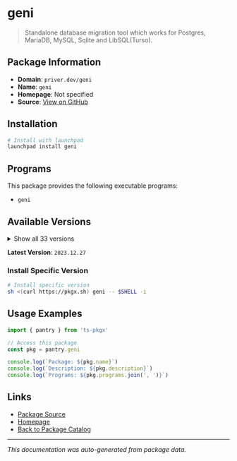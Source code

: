 # geni

> Standalone database migration tool which works for Postgres, MariaDB, MySQL, Sqlite and LibSQL(Turso).

## Package Information

- **Domain**: `priver.dev/geni`
- **Name**: `geni`
- **Homepage**: Not specified
- **Source**: [View on GitHub](https://github.com/pkgxdev/pantry/tree/main/projects/priver.dev/geni/package.yml)

## Installation

```bash
# Install with launchpad
launchpad install geni
```

## Programs

This package provides the following executable programs:

- `geni`

## Available Versions

<details>
<summary>Show all 33 versions</summary>

- `2023.12.27`, `1.1.6`, `1.1.5`, `1.1.4`, `1.1.3`
- `1.1.2`, `1.1.1`, `1.1.0`, `1.0.14`, `1.0.13`
- `1.0.12`, `1.0.11`, `1.0.10`, `1.0.9`, `1.0.8`
- `1.0.7`, `1.0.6`, `1.0.5`, `1.0.4`, `1.0.3`
- `1.0.2`, `1.0.1`, `1.0.0`, `0.0.11`, `0.0.10`
- `0.0.9`, `0.0.8`, `0.0.7`, `0.0.6`, `0.0.5`
- `0.0.4`, `0.0.3`, `0.0.2`

</details>

**Latest Version**: `2023.12.27`

### Install Specific Version

```bash
# Install specific version
sh <(curl https://pkgx.sh) geni -- $SHELL -i
```

## Usage Examples

```typescript
import { pantry } from 'ts-pkgx'

// Access this package
const pkg = pantry.geni

console.log(`Package: ${pkg.name}`)
console.log(`Description: ${pkg.description}`)
console.log(`Programs: ${pkg.programs.join(', ')}`)
```

## Links

- [Package Source](https://github.com/pkgxdev/pantry/tree/main/projects/priver.dev/geni/package.yml)
- [Homepage](#)
- [Back to Package Catalog](../package-catalog.md)

---

*This documentation was auto-generated from package data.*
